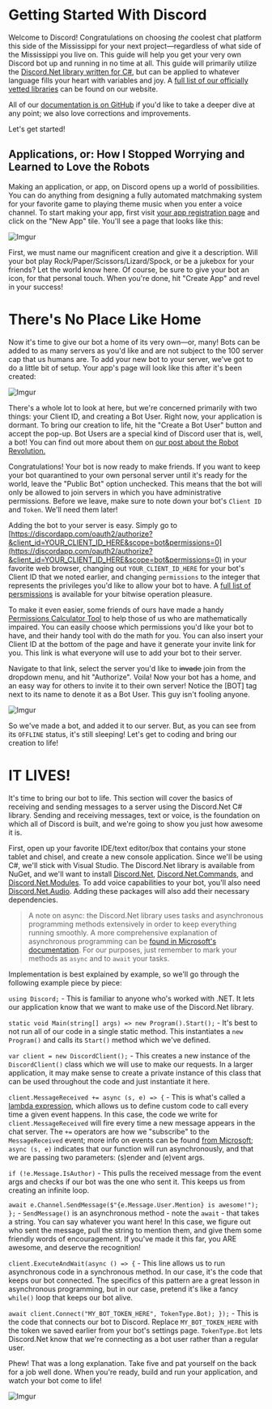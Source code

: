 # Getting Started With Discord

Welcome to Discord! Congratulations on choosing _the_ coolest chat platform this side of the Mississippi for your next project—regardless of what side of the Mississippi you live on. This guide will help you get your very own Discord bot up and running in no time at all. This guide will primarily utilize the [Discord.Net library written for C#](https://github.com/RogueException/Discord.Net), but can be applied to whatever language fills your heart with variables and joy. A [full list of our officially vetted libraries](https://discordapp.com/developers/docs/topics/libraries) can be found on our website.

All of our [documentation is on GitHub](https://github.com/hammerandchisel/discord-api-docs) if you'd like to take a deeper dive at any point; we also love corrections and improvements.

Let's get started!

## Applications, or: How I Stopped Worrying and Learned to Love the Robots

Making an application, or app, on Discord opens up a world of possibilities. You can do anything from designing a fully automated matchmaking system for your favorite game to playing theme music when you enter a voice channel. To start making your app, first visit [your app registration page](https://discordapp.com/developers/applications/me) and click on the "New App" tile. You'll see a page that looks like this:

![Imgur](http://i.imgur.com/rDDAIaZ.png)

First, we must name our magnificent creation and give it a description. Will your bot play Rock/Paper/Scissors/Lizard/Spock, or be a jukebox for your friends? Let the world know here. Of course, be sure to give your bot an icon, for that personal touch. When you're done, hit "Create App" and revel in your success!

# There's No Place Like Home

Now it's time to give our bot a home of its very own—or, many! Bots can be added to as many servers as you'd like and are not subject to the 100 server cap that us humans are. To add your new bot to your server, we've got to do a little bit of setup. Your app's page will look like this after it's been created:

![Imgur](http://i.imgur.com/rZrM96d.png)

There's a whole lot to look at here, but we're concerned primarily with two things: your Client ID, and creating a Bot User.  Right now, your application is dormant. To bring our creation to life, hit the "Create a Bot User" button and accept the pop-up. Bot Users are a special kind of Discord user that is, well, a bot! You can find out more about them on [our post about the Robot Revolution.](https://blog.discordapp.com/the-robot-revolution-has-unofficially-begun-unofficial-api-23a3c722d5bf#.l20q61gl5) 

Congratulations! Your bot is now ready to make friends. If you want to keep your bot quarantined to your own personal server until it's ready for the world, leave the "Public Bot" option unchecked. This means that the bot will only be allowed to join servers in which you have administrative permissions. Before we leave, make sure to note down your bot's `Client ID` and `Token`. We'll need them later!

Adding the bot to your server is easy. Simply go to [https://discordapp.com/oauth2/authorize?&client_id=YOUR_CLIENT_ID_HERE&scope=bot&permissions=0](https://discordapp.com/oauth2/authorize?&client_id=YOUR_CLIENT_ID_HERE&scope=bot&permissions=0) in your favorite web browser, changing out `YOUR_CLIENT_ID_HERE` for your bot's Client ID that we noted earlier, and changing `permissions` to the integer that represents the privileges you'd like to allow your bot to have. A [full list of persmissions](https://discordapp.com/developers/docs/topics/permissions#bitwise-permission-flags) is available for your bitwise operation pleasure.

To make it even easier, some friends of ours have made a handy [Permissions Calculator Tool](https://discordapi.com/permissions.html#) to help those of us who are mathematically impaired. You can easily choose which permissions you'd like your bot to have, and their handy tool with do the math for you. You can also insert your Client ID at the bottom of the page and have it generate your invite link for you. This link is what everyone will use to add your bot to their server.

Navigate to that link, select the server you'd like to ~~invade~~ join from the dropdown menu, and hit "Authorize". Voila! Now your bot has a home, and an easy way for others to invite it to their own server! Notice the [BOT] tag next to its name to denote it as a Bot User. This guy isn't fooling anyone.

![Imgur](http://i.imgur.com/xVvWdxU.png)

So we've made a bot, and added it to our server. But, as you can see from its `OFFLINE` status, it's still sleeping! Let's get to coding and bring our creation to life!

# IT LIVES!

It's time to bring our bot to life. This section will cover the basics of receiving and sending messages to a server using the Discord.Net C# library. Sending and receiving messages, text or voice, is the foundation on which all of Discord is built, and we're going to show you just how awesome it is.

First, open up your favorite IDE/text editor/box that contains your stone tablet and chisel, and create a new console application. Since we'll be using C#, we'll stick with Visual Studio. The Discord.Net library is available from NuGet, and we'll want to install [Discord.Net](https://www.nuget.org/packages/Discord.Net), [Discord.Net.Commands](https://www.nuget.org/packages/Discord.Net.Commands), and [Discord.Net.Modules](https://www.nuget.org/packages/Discord.Net.Modules). To add voice capabilities to your bot, you'll also need [Discord.Net.Audio](https://www.nuget.org/packages/Discord.Net.Audio). Adding these packages will also add their necessary dependencies.

> A note on async: the Discord.Net library uses tasks and asynchronous programming methods extensively in order to keep everything running smoothly. A more comprehensive explanation of asynchronous programming can be [found in Microsoft's documentation](https://msdn.microsoft.com/en-us/library/mt674882.aspx). For our purposes, just remember to mark your methods as `async` and to `await` your tasks.

Implementation is best explained by example, so we'll go through the following example piece by piece:

<script src="https://gist.github.com/msciotti/7854499bd63a565bf2340dc23b3c0cda.js"></script>

`using Discord;` - This is familiar to anyone who's worked with .NET. It lets our application know that we want to make use of the Discord.Net library. 

`static void Main(string[] args) => new Program().Start();` - It's best to not run all of our code in a single static method. This instantiates a `new Program()` and calls its `Start()` method which we've defined.

`var client = new DiscordClient();` - This creates a new instance of the `DiscordClient()` class which we will use to make our requests. In a larger application, it may make sense to create a private instance of this class that can be used throughout the code and just instantiate it here.

`client.MessageReceived += async (s, e) => {` - This is what's called a [lambda expression](https://msdn.microsoft.com/en-us/library/bb397687.aspx), which allows us to define custom code to call every time a given event happens. In this case, the code we write for `client.MessageReceived` will fire every time a new message appears in the chat server. The `+=` operators are how we "subscribe" to the `MessageReceived` event; more info on events can be found [from Microsoft](https://msdn.microsoft.com/en-us/library/awbftdfh.aspx); `async (s, e)` indicates that our function will run asynchronously, and that we are passing two parameters: (s)ender and (e)vent args.

`if (!e.Message.IsAuthor)` - This pulls the received message from the event args and checks if our bot was the one who sent it. This keeps us from creating an infinite loop.

`await e.Channel.SendMessage($"{e.Message.User.Mention} is awesome!"); };` - `SendMessage()` is an asynchronous method - note the `await` - that takes a string. You can say whatever you want here! In this case, we figure out who sent the message, pull the string to mention them, and give them some friendly words of encouragement. If you've made it this far, you ARE awesome, and deserve the recognition!

`client.ExecuteAndWait(async () => {` - This line allows us to run asynchronous code in a synchronous method. In our case, it's the code that keeps our bot connected. The specifics of this pattern are a great lesson in asynchronous programming, but in our case, pretend it's like a fancy `while()` loop that keeps our bot alive.

`await client.Connect("MY_BOT_TOKEN_HERE", TokenType.Bot); });` - This is the code that connects our bot to Discord. Replace `MY_BOT_TOKEN_HERE` with the token we saved earlier from your bot's settings page. `TokenType.Bot` lets Discord.Net know that we're connecting as a bot user rather than a regular user.

Phew! That was a long explanation. Take five and pat yourself on the back for a job well done. When you're ready, build and run your application, and watch your bot come to life!

![Imgur](http://imgur.com/3tgLl8i.gif)

